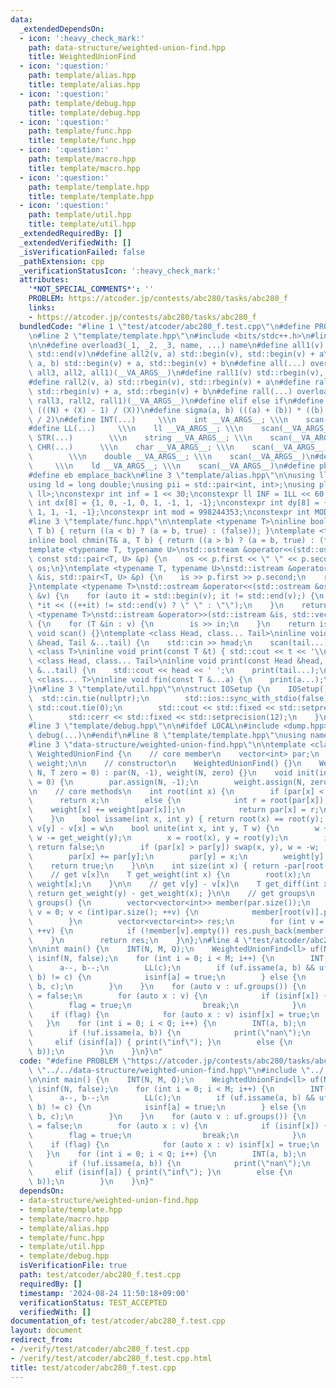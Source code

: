 ```yaml
---
data:
  _extendedDependsOn:
  - icon: ':heavy_check_mark:'
    path: data-structure/weighted-union-find.hpp
    title: WeightedUnionFind
  - icon: ':question:'
    path: template/alias.hpp
    title: template/alias.hpp
  - icon: ':question:'
    path: template/debug.hpp
    title: template/debug.hpp
  - icon: ':question:'
    path: template/func.hpp
    title: template/func.hpp
  - icon: ':question:'
    path: template/macro.hpp
    title: template/macro.hpp
  - icon: ':question:'
    path: template/template.hpp
    title: template/template.hpp
  - icon: ':question:'
    path: template/util.hpp
    title: template/util.hpp
  _extendedRequiredBy: []
  _extendedVerifiedWith: []
  _isVerificationFailed: false
  _pathExtension: cpp
  _verificationStatusIcon: ':heavy_check_mark:'
  attributes:
    '*NOT_SPECIAL_COMMENTS*': ''
    PROBLEM: https://atcoder.jp/contests/abc280/tasks/abc280_f
    links:
    - https://atcoder.jp/contests/abc280/tasks/abc280_f
  bundledCode: "#line 1 \"test/atcoder/abc280_f.test.cpp\"\n#define PROBLEM \"https://atcoder.jp/contests/abc280/tasks/abc280_f\"\
    \n#line 2 \"template/template.hpp\"\n#include <bits/stdc++.h>\n#line 3 \"template/macro.hpp\"\
    \n\n#define overload3(_1, _2, _3, name, ...) name\n#define all1(v) std::begin(v),\
    \ std::end(v)\n#define all2(v, a) std::begin(v), std::begin(v) + a\n#define all3(v,\
    \ a, b) std::begin(v) + a, std::begin(v) + b\n#define all(...) overload3(__VA_ARGS__,\
    \ all3, all2, all1)(__VA_ARGS__)\n#define rall1(v) std::rbegin(v), std::rend(v)\n\
    #define rall2(v, a) std::rbegin(v), std::rbegin(v) + a\n#define rall3(v, a, b)\
    \ std::rbegin(v) + a, std::rbegin(v) + b\n#define rall(...) overload3(__VA_ARGS__,\
    \ rall3, rall2, rall1)(__VA_ARGS__)\n#define elif else if\n#define updiv(N, X)\
    \ (((N) + (X) - 1) / (X))\n#define sigma(a, b) (((a) + (b)) * ((b) - (a) + 1)\
    \ / 2)\n#define INT(...)     \\\n    int __VA_ARGS__; \\\n    scan(__VA_ARGS__)\n\
    #define LL(...)     \\\n    ll __VA_ARGS__; \\\n    scan(__VA_ARGS__)\n#define\
    \ STR(...)        \\\n    string __VA_ARGS__; \\\n    scan(__VA_ARGS__)\n#define\
    \ CHR(...)      \\\n    char __VA_ARGS__; \\\n    scan(__VA_ARGS__)\n#define DOU(...)\
    \        \\\n    double __VA_ARGS__; \\\n    scan(__VA_ARGS__)\n#define LD(...)\
    \     \\\n    ld __VA_ARGS__; \\\n    scan(__VA_ARGS__)\n#define pb push_back\n\
    #define eb emplace_back\n#line 3 \"template/alias.hpp\"\n\nusing ll = long long;\n\
    using ld = long double;\nusing pii = std::pair<int, int>;\nusing pll = std::pair<ll,\
    \ ll>;\nconstexpr int inf = 1 << 30;\nconstexpr ll INF = 1LL << 60;\nconstexpr\
    \ int dx[8] = {1, 0, -1, 0, 1, -1, 1, -1};\nconstexpr int dy[8] = {0, 1, 0, -1,\
    \ 1, 1, -1, -1};\nconstexpr int mod = 998244353;\nconstexpr int MOD = 1e9 + 7;\n\
    #line 3 \"template/func.hpp\"\n\ntemplate <typename T>\ninline bool chmax(T& a,\
    \ T b) { return ((a < b) ? (a = b, true) : (false)); }\ntemplate <typename T>\n\
    inline bool chmin(T& a, T b) { return ((a > b) ? (a = b, true) : (false)); }\n\
    template <typename T, typename U>\nstd::ostream &operator<<(std::ostream &os,\
    \ const std::pair<T, U> &p) {\n    os << p.first << \" \" << p.second;\n    return\
    \ os;\n}\ntemplate <typename T, typename U>\nstd::istream &operator>>(std::istream\
    \ &is, std::pair<T, U> &p) {\n    is >> p.first >> p.second;\n    return is;\n\
    }\ntemplate <typename T>\nstd::ostream &operator<<(std::ostream &os, const std::vector<T>\
    \ &v) {\n    for (auto it = std::begin(v); it != std::end(v);) {\n        os <<\
    \ *it << ((++it) != std::end(v) ? \" \" : \"\");\n    }\n    return os;\n}\ntemplate\
    \ <typename T>\nstd::istream &operator>>(std::istream &is, std::vector<T> &v)\
    \ {\n    for (T &in : v) {\n        is >> in;\n    }\n    return is;\n}\ninline\
    \ void scan() {}\ntemplate <class Head, class... Tail>\ninline void scan(Head\
    \ &head, Tail &...tail) {\n    std::cin >> head;\n    scan(tail...);\n}\ntemplate\
    \ <class T>\ninline void print(const T &t) { std::cout << t << '\\n'; }\ntemplate\
    \ <class Head, class... Tail>\ninline void print(const Head &head, const Tail\
    \ &...tail) {\n    std::cout << head << ' ';\n    print(tail...);\n}\ntemplate\
    \ <class... T>\ninline void fin(const T &...a) {\n    print(a...);\n    exit(0);\n\
    }\n#line 3 \"template/util.hpp\"\n\nstruct IOSetup {\n    IOSetup() {\n      \
    \  std::cin.tie(nullptr);\n        std::ios::sync_with_stdio(false);\n       \
    \ std::cout.tie(0);\n        std::cout << std::fixed << std::setprecision(12);\n\
    \        std::cerr << std::fixed << std::setprecision(12);\n    }\n} IOSetup;\n\
    #line 3 \"template/debug.hpp\"\n\n#ifdef LOCAL\n#include <dump.hpp>\n#else\n#define\
    \ debug(...)\n#endif\n#line 8 \"template/template.hpp\"\nusing namespace std;\n\
    #line 3 \"data-structure/weighted-union-find.hpp\"\n\ntemplate <class T>\nstruct\
    \ WeightedUnionFind {\n    // core member\n    vector<int> par;\n    vector<T>\
    \ weight;\n\n    // constructor\n    WeightedUnionFind() {}\n    WeightedUnionFind(int\
    \ N, T zero = 0) : par(N, -1), weight(N, zero) {}\n    void init(int N, T zero\
    \ = 0) {\n        par.assign(N, -1);\n        weight.assign(N, zero);\n    }\n\
    \n    // core methods\n    int root(int x) {\n        if (par[x] < 0)\n      \
    \      return x;\n        else {\n            int r = root(par[x]);\n        \
    \    weight[x] += weight[par[x]];\n            return par[x] = r;\n        }\n\
    \    }\n    bool issame(int x, int y) { return root(x) == root(y); }\n\n    //\
    \ v[y] - v[x] = w\n    bool unite(int x, int y, T w) {\n        w += get_weight(x),\
    \ w -= get_weight(y);\n        x = root(x), y = root(y);\n        if (x == y)\
    \ return false;\n        if (par[x] > par[y]) swap(x, y), w = -w;  // merge technique\n\
    \        par[x] += par[y];\n        par[y] = x;\n        weight[y] = w;\n    \
    \    return true;\n    }\n\n    int size(int x) { return -par[root(x)]; }\n\n\
    \    // get v[x]\n    T get_weight(int x) {\n        root(x);\n        return\
    \ weight[x];\n    }\n\n    // get v[y] - v[x]\n    T get_diff(int x, int y) {\
    \ return get_weight(y) - get_weight(x); }\n\n    // get groups\n    vector<vector<int>>\
    \ groups() {\n        vector<vector<int>> member(par.size());\n        for (int\
    \ v = 0; v < (int)par.size(); ++v) {\n            member[root(v)].push_back(v);\n\
    \        }\n        vector<vector<int>> res;\n        for (int v = 0; v < (int)par.size();\
    \ ++v) {\n            if (!member[v].empty()) res.push_back(member[v]);\n    \
    \    }\n        return res;\n    }\n};\n#line 4 \"test/atcoder/abc280_f.test.cpp\"\
    \n\nint main() {\n    INT(N, M, Q);\n    WeightedUnionFind<ll> uf(N);\n    vector<bool>\
    \ isinf(N, false);\n    for (int i = 0; i < M; i++) {\n        INT(a, b);\n  \
    \      a--, b--;\n        LL(c);\n        if (uf.issame(a, b) && uf.get_diff(a,\
    \ b) != c) {\n            isinf[a] = true;\n        } else {\n            uf.unite(a,\
    \ b, c);\n        }\n    }\n    for (auto v : uf.groups()) {\n        bool flag\
    \ = false;\n        for (auto x : v) {\n            if (isinf[x]) {\n        \
    \        flag = true;\n                break;\n            }\n        }\n    \
    \    if (flag) {\n            for (auto x : v) isinf[x] = true;\n        }\n \
    \   }\n    for (int i = 0; i < Q; i++) {\n        INT(a, b);\n        a--, b--;\n\
    \        if (!uf.issame(a, b)) {\n            print(\"nan\");\n        }\n   \
    \     elif (isinf[a]) { print(\"inf\"); }\n        else {\n            print(uf.get_diff(a,\
    \ b));\n        }\n    }\n}\n"
  code: "#define PROBLEM \"https://atcoder.jp/contests/abc280/tasks/abc280_f\"\n#include\
    \ \"../../data-structure/weighted-union-find.hpp\"\n#include \"../../template/template.hpp\"\
    \n\nint main() {\n    INT(N, M, Q);\n    WeightedUnionFind<ll> uf(N);\n    vector<bool>\
    \ isinf(N, false);\n    for (int i = 0; i < M; i++) {\n        INT(a, b);\n  \
    \      a--, b--;\n        LL(c);\n        if (uf.issame(a, b) && uf.get_diff(a,\
    \ b) != c) {\n            isinf[a] = true;\n        } else {\n            uf.unite(a,\
    \ b, c);\n        }\n    }\n    for (auto v : uf.groups()) {\n        bool flag\
    \ = false;\n        for (auto x : v) {\n            if (isinf[x]) {\n        \
    \        flag = true;\n                break;\n            }\n        }\n    \
    \    if (flag) {\n            for (auto x : v) isinf[x] = true;\n        }\n \
    \   }\n    for (int i = 0; i < Q; i++) {\n        INT(a, b);\n        a--, b--;\n\
    \        if (!uf.issame(a, b)) {\n            print(\"nan\");\n        }\n   \
    \     elif (isinf[a]) { print(\"inf\"); }\n        else {\n            print(uf.get_diff(a,\
    \ b));\n        }\n    }\n}"
  dependsOn:
  - data-structure/weighted-union-find.hpp
  - template/template.hpp
  - template/macro.hpp
  - template/alias.hpp
  - template/func.hpp
  - template/util.hpp
  - template/debug.hpp
  isVerificationFile: true
  path: test/atcoder/abc280_f.test.cpp
  requiredBy: []
  timestamp: '2024-08-24 11:50:18+09:00'
  verificationStatus: TEST_ACCEPTED
  verifiedWith: []
documentation_of: test/atcoder/abc280_f.test.cpp
layout: document
redirect_from:
- /verify/test/atcoder/abc280_f.test.cpp
- /verify/test/atcoder/abc280_f.test.cpp.html
title: test/atcoder/abc280_f.test.cpp
---
```

